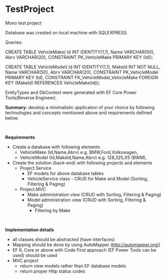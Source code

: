 # TestProject
Mono test project

Database was created on local machine with SQLEXPRESS.

Queries:

CREATE TABLE VehicleMake(
	Id INT IDENTITY(1,1),
	Name VARCHAR(50),
	Abrv VARCHAR(20),
  CONSTRAINT PK_VehicleMake PRIMARY KEY (Id));
  
CREATE TABLE VehicleModel(
	Id INT IDENTITY(1,1),
	MakeId INT NOT NULL, 
	Name VARCHAR(50),
	Abrv VARCHAR(20),
	CONSTRAINT PK_VehicleModel PRIMARY KEY (Id),
	CONSTRAINT FK_VehicleModel_VehicleMake FOREIGN KEY (MakeId) REFERENCES VehicleMake(Id));

EntityTypes and DbContext were generated with EF Core Power Tools(Reverse Engineer).


<div>
    <p><strong>Summary</strong>: develop a minimalistic application of your choice by following technologies and concepts mentioned above and requirements defined below.</p>
    <br />
    <p><strong>Requirements</strong></p>
    <ul>
        <li>
            Create a database with following elements
            <ul>
                <li>VehicleMake (Id,Name,Abrv) e.g. BMW,Ford,Volkswagen,</li>
                <li>VehicleModel (Id,MakeId,Name,Abrv) e.g. 128,325,X5 (BWM),</li>
            </ul>
        </li>
        <li>
            Create the solution (back-end) with following projects and elements
            <ul>
                <li>
                    Project.Service
                    <ul>
                        <li>EF models for above database tables</li>
                        <li>VehicleService class - CRUD for Make and Model (Sorting, Filtering &amp; Paging)</li>
                    </ul>
                </li>
                <li>
                    Project.MVC
                    <ul>
                        <li>Make administration view (CRUD with Sorting, Filtering &amp; Paging)</li>
                        <li>
                            Model administration view (CRUD with Sorting, Filtering &amp; Paging)
                            <ul>
                                <li>Filtering by Make</li>
                            </ul>
                        </li>
                    </ul>
                </li>
            </ul>
        </li>
    </ul>
    <br />
    <p><strong>Implementation details</strong></p>
    <ul>
        <li>all classes should be abstracted (have interfaces)</li>
        <li>Mapping should be done by using AutoMapper (<a href="http://automapper.org/">http://automapper.org/</a>)</li>
        <li>EF 6, Core or above with Code First approach (EF Power Tools can be used) should be used</li>
        <li>
            MVC project
            <ul>
                <li>return view models rather than EF database models</li>
                <li>return proper Http status codes</li>
            </ul>
        </li>
    </ul>
</div>
